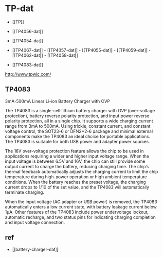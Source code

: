 

# TP-dat

- [[TP]]

- [[TP4056-dat]]

- [[TP4054-dat]]

- [[TP4067-dat]] - [[TP4057-dat]] - [[TP4055-dat]] - [[TP4059-dat]] - [[TP4062-dat]] - [[TP4058-dat]]

- [[TP4083-dat]]


http://www.tpwic.com/



## TP4083

3mA-500mA Linear Li-ion Battery Charger with OVP

The TP4083 is a single-cell lithium battery charger with OVP (over-voltage protection), battery reverse polarity protection, and input power reverse polarity protection, all in a single chip. It supports a wide charging current range from 3mA to 500mA. Using trickle, constant current, and constant voltage control, the SOT23-6 or DFN2*2-6 package and minimal external components make the TP4083 an ideal choice for portable applications. The TP4083 is suitable for both USB power and adapter power sources.

The 16V over-voltage protection feature allows the chip to be used in applications requiring a wider and higher input voltage range. When the input voltage is between 6.5V and 16V, the chip can still provide some output current to charge the battery, reducing charging time. The chip’s thermal feedback automatically adjusts the charging current to limit the chip temperature during high-power operation or high ambient temperature conditions. When the battery reaches the preset voltage, the charging current drops to 1/10 of the set value, and the TP4083 will automatically terminate charging.

When the input voltage (AC adapter or USB power) is removed, the TP4083 automatically enters a low current state, with battery leakage current below 1μA. Other features of the TP4083 include power undervoltage lockout, automatic recharge, and two status pins for indicating charging completion and input voltage connection.




## ref 

- [[battery-charger-dat]]